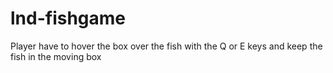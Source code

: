 # lnd-fishgame
Player have to hover the box over the fish with the Q or E keys and keep the fish in the moving box
